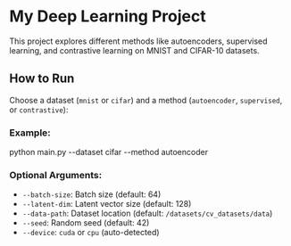 # My Deep Learning Project

This project explores different methods like autoencoders, supervised learning, and contrastive learning on MNIST and CIFAR-10 datasets.

## How to Run

Choose a dataset (`mnist` or `cifar`) and a method (`autoencoder`, `supervised`, or `contrastive`):

### Example:
python main.py --dataset cifar --method autoencoder

### Optional Arguments:
- `--batch-size`: Batch size (default: 64)  
- `--latent-dim`: Latent vector size (default: 128)  
- `--data-path`: Dataset location (default: `/datasets/cv_datasets/data`)  
- `--seed`: Random seed (default: 42)  
- `--device`: `cuda` or `cpu` (auto-detected)